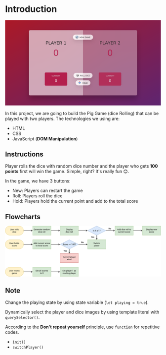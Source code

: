 # Introduction

![Website Interface](screenshot.png)

In this project, we are going to build the Pig Game (dice Rolling) that can be played with two players. The technologies we using are:

- HTML
- CSS
- JavaScript (**DOM Manipulation**)

## Instructions

Player rolls the dice with random dice number and the player who gets **100 points** first will win the game. Simple, right? It's really fun 😊.

In the game, we have 3 buttons:

- New: Players can restart the game
- Roll: Players roll the dice
- Hold: Players hold the current point and add to the total score

## Flowcharts

![flowcharts](pig-game-flowchart.png)

## Note

Change the playing state by using state variable (`let playing = true`).

Dynamically select the player and dice images by using template literal with `querySelector()`.

According to the **Don't repeat yourself** principle, use `function` for repetitive codes.

- `init()`
- `switchPlayer()`
